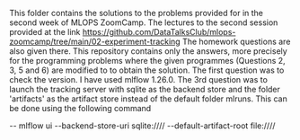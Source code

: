 This folder contains the solutions to the problems provided for in the second week of MLOPS ZoomCamp. The lectures to the second session provided at the link 
https://github.com/DataTalksClub/mlops-zoomcamp/tree/main/02-experiment-tracking
The homework questions are also given there. This repository contains only the answers, more precisely for the programming problems where the given programmes (Questions 2, 3, 5 and 6) are modified to 
to obtain the solution. The first question was to check the version. I have used mlflow 1.26.0. The 3rd question was to launch the tracking server with sqlite as the backend store and 
the folder 'artifacts' as the artifact store instead of the default folder mlruns. This can be done using the following command

-- mlflow ui --backend-store-uri sqlite:///<path to folder where database>/<database name> --default-artifact-root file:///<path to folder where the file resides>/<folder name>

